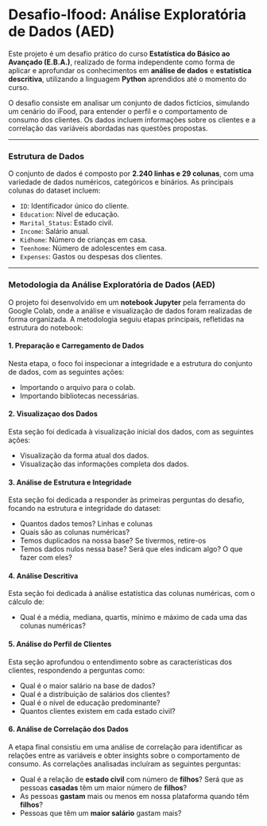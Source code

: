 # Desafio-Ifood: Análise Exploratória de Dados (AED)

Este projeto é um desafio prático do curso **Estatística do Básico ao Avançado (E.B.A.)**, realizado de forma independente como forma de aplicar e aprofundar os conhecimentos em **análise de dados** e **estatística descritiva**, utilizando a linguagem **Python** aprendidos até o momento do curso. 

O desafio consiste em analisar um conjunto de dados fictícios, simulando um cenário do iFood, para entender o perfil e o comportamento de consumo dos clientes. Os dados incluem informações sobre os clientes e a correlação das variáveis abordadas nas questões propostas.

---

### Estrutura de Dados

O conjunto de dados é composto por **2.240 linhas e 29 colunas**, com uma variedade de dados numéricos, categóricos e binários. As principais colunas do dataset incluem:

* `ID`: Identificador único do cliente.
* `Education`: Nível de educação.
* `Marital_Status`: Estado civil.
* `Income`: Salário anual.
* `Kidhome`: Número de crianças em casa.
* `Teenhome`: Número de adolescentes em casa.
* `Expenses`: Gastos ou despesas dos clientes.

---

### Metodologia da Análise Exploratória de Dados (AED)

O projeto foi desenvolvido em um **notebook Jupyter** pela ferramenta do Google Colab, onde a análise e visualização de dados foram realizadas de forma organizada. A metodologia seguiu etapas principais, refletidas na estrutura do notebook:

#### 1. Preparação e Carregamento de Dados

Nesta etapa, o foco foi inspecionar a integridade e a estrutura do conjunto de dados, com as seguintes ações:

* Importando o arquivo para o colab.
* Importando bibliotecas necessárias. 

#### 2. Visualizaçao dos Dados

Esta seção foi dedicada à visualização inicial dos dados, com as seguintes ações:

* Visualização da forma atual dos dados.
* Visualização das informações completa dos dados.

#### 3. Análise de Estrutura e Integridade

Esta seção foi dedicada a responder às primeiras perguntas do desafio, focando na estrutura e integridade do dataset:

* Quantos dados temos? Linhas e colunas 
* Quais são as colunas numéricas?
* Temos duplicados na nossa base? Se tivermos, retire-os 
* Temos dados nulos nessa base? Será que eles indicam algo? O que fazer com eles? 

#### 4. Análise Descritiva

Esta seção foi dedicada à análise estatística das colunas numéricas, com o cálculo de:

* Qual é a média, mediana, quartis, mínimo e máximo de cada uma das colunas numéricas?

#### 5. Análise do Perfil de Clientes

Esta seção aprofundou o entendimento sobre as características dos clientes, respondendo a perguntas como:

* Qual é o maior salário na base de dados?
* Qual é a distribuição de salários dos clientes?
* Qual é o nível de educação predominante?
* Quantos clientes existem em cada estado civil?

#### 6. Análise de Correlação dos Dados

A etapa final consistiu em uma análise de correlação para identificar as relações entre as variáveis e obter insights sobre o comportamento de consumo. As correlações analisadas incluíram as seguintes perguntas:

* Qual é a relação de **estado civil** com número de **filhos**? Será que as pessoas **casadas** têm um maior número de **filhos**?
* As pessoas **gastam** mais ou menos em nossa plataforma quando têm **filhos**?
* Pessoas que têm um **maior salário** gastam mais?
